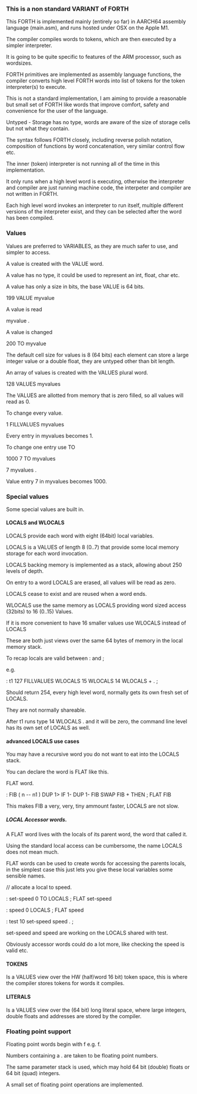 ### This is a non standard VARIANT of FORTH

This FORTH is implemented mainly (entirely so far) in AARCH64 assembly language (main.asm), and runs hosted under OSX on the Apple M1.

The compiler compiles words to tokens, which are then executed by a simpler interpreter.

It is going to be quite specific to features of the ARM processor, such as wordsizes.

FORTH primitives are implemented as assembly language functions, the compiler converts high level FORTH words into list of tokens for the token interpreter(s) to execute.

This is not a standard implementation, I am aiming to provide a reasonable but small set of FORTH like words that improve comfort, safety and convenience for the user of the language.

Untyped - Storage has no type, words are aware of the size of storage cells but not what they contain.

The syntax follows FORTH closely, including reverse polish notation, composition of functions by word concatenation, very similar control flow etc.

The inner (token) interpreter is not running all of the time in this implementation.

It only runs when a high level word is executing, otherwise the interpreter and compiler are just running machine code, the interpeter and compiler are not written in FORTH.

Each high level word invokes an interpreter to run itself, multiple different versions of the interpreter exist, and they can be selected after the word has been compiled.


### Values

Values are preferred to VARIABLES, as they are much safer to use, and simpler to access.

A value is created with the VALUE word.

A value has no type, it could be used to represent an int, float, char etc.

A value has only a size in bits, the base VALUE is 64 bits.

199 VALUE myvalue

A value is read

myvalue .

A value is changed

200 TO myvalue

The default cell size for values is 8 (64 bits) each element can store a large integer value or a double float, they are untyped other than bit length.

An array of values is created with the VALUES plural word.

128 VALUES myvalues 

The VALUES are allotted from memory that is zero filled, so all values will read as 0.

To change every value.

1 FILLVALUES myvalues

Every entry in myvalues becomes 1.

To change one entry use TO


1000 7 TO myvalues 

7 myvalues .

Value entry 7 in myvalues becomes 1000.



### Special values

Some special values are built in.


#### LOCALS and WLOCALS

LOCALS provide each word with eight (64bit) local variables.

LOCALS is a VALUES of length 8 (0..7) that provide some local memory storage for each word invocation. 

LOCALS backing memory is implemented as a stack, allowing about 250 levels of depth.

On entry to a word LOCALS are erased, all values will be read as zero.

LOCALS cease to exist and are reused when a word ends.

WLOCALS use the same memory as LOCALS providing word sized access (32bits) to 16 (0..15) Values.

If it is more convenient to have 16 smaller values use WLOCALS instead of LOCALS

These are both just views over the same 64 bytes of memory in the local memory stack.

To recap locals are valid between : and ; 

e.g.

: t1 127 FILLVALUES WLOCALS  15 WLOCALS 14 WLOCALS + . ;

Should return 254, every high level word, normally gets its own fresh set of LOCALS.

They are not normally shareable.

After t1 runs type 14 WLOCALS . and it will be zero, the command line level has its own set of LOCALS as well.


#### advanced LOCALS use cases

You may have a recursive word you do not want to eat into the LOCALS stack.

You can declare the word is FLAT like this.

FLAT word.

: FIB ( n -- n1 )  DUP 1> IF  1- DUP 1- FIB SWAP FIB + THEN ; FLAT FIB

This makes FIB a very, very, tiny ammount faster, LOCALS are not slow.


##### LOCAL Accessor words.

A FLAT word lives with the locals of its parent word, the word that called it.

Using the standard local access can be cumbersome, the name LOCALS does not mean much.

FLAT words can be used to create words for accessing the parents locals, in the simplest case this just lets you give these local variables some sensible names.

// allocate a local to speed.

: set-speed 0 TO LOCALS ; FLAT set-speed 

: speed 0 LOCALS ; FLAT speed


: test 10 set-speed  speed . ;


set-speed and speed are working on the LOCALS shared with test.

Obviously accessor words could do a lot more, like checking the speed is valid etc.




#### TOKENS

Is a VALUES view over the HW (half/word 16 bit) token space, this is where the compiler stores tokens for words it compiles.

#### LITERALS

Is a VALUES view over the (64 bit) long literal space, where large integers, double floats and addresses are stored by the compiler.


### Floating point support

Floating point words begin with f e.g. f.

Numbers containing a . are taken to be floating point numbers.

The same parameter stack is used, which may hold 64 bit (double) floats or 64 bit (quad) integers.

A small set of floating point operations are implemented.





